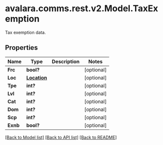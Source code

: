 # avalara.comms.rest.v2.Model.TaxExemption
Tax exemption data.
## Properties

Name | Type | Description | Notes
------------ | ------------- | ------------- | -------------
**Frc** | **bool?** |  | [optional] 
**Loc** | [**Location**](Location.md) |  | [optional] 
**Tpe** | **int?** |  | [optional] 
**Lvl** | **int?** |  | [optional] 
**Cat** | **int?** |  | [optional] 
**Dom** | **int?** |  | [optional] 
**Scp** | **int?** |  | [optional] 
**Exnb** | **bool?** |  | [optional] 

[[Back to Model list]](../README.md#documentation-for-models) [[Back to API list]](../README.md#documentation-for-api-endpoints) [[Back to README]](../README.md)

